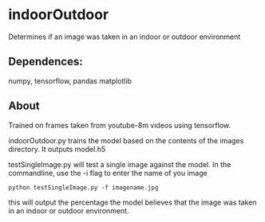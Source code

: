 # indoorOutdoor
Determines if an image was taken in an indoor or outdoor environment

## Dependences:
numpy, tensorflow, pandas matplotlib

## About
Trained on frames taken from youtube-8m videos using tensorflow.

indoorOutdoor.py trains the model based on the contents of the images directory.
It outputs model.h5

testSingleImage.py will test a single image against the model.
In the commandline, use the -i flag to enter the name of you image

`python testSingleImage.py -f imagename.jpg`

this will output the percentage the model believes that the image was taken in an indoor or outdoor environment.
